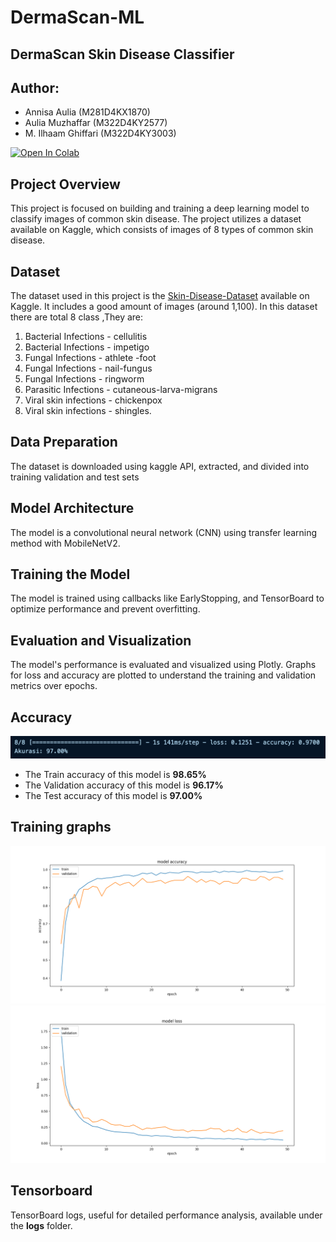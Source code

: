 # DermaScan-ML
## DermaScan Skin Disease Classifier

## Author: 
- Annisa Aulia (M281D4KX1870)
-  Aulia Muzhaffar (M322D4KY2577)
- M. Ilhaam Ghiffari (M322D4KY3003)

[![Open In Colab](https://colab.research.google.com/assets/colab-badge.svg)](https://colab.research.google.com/drive/1429wNLCv3KKwG5lS7YgD40YzhE92vIfJ?usp=sharing)

## Project Overview

This project is focused on building and training a deep learning model to classify images of common skin disease. The project utilizes a dataset available on Kaggle, which consists of images of 8 types of common skin disease.

## Dataset

The dataset used in this project is the [Skin-Disease-Dataset](https://www.kaggle.com/datasets/subirbiswas19/skin-disease-dataset) available on Kaggle. It includes a good amount of images (around 1,100). In this dataset there are total 8 class ,They are:

1. Bacterial Infections - cellulitis
2. Bacterial Infections - impetigo
3. Fungal Infections - athlete -foot
4. Fungal Infections - nail-fungus
5. Fungal Infections - ringworm
6. Parasitic Infections - cutaneous-larva-migrans
7. Viral skin infections - chickenpox
8. Viral skin infections - shingles.


## Data Preparation
The dataset is downloaded using kaggle API, extracted, and divided into training validation and test sets

## Model Architecture
The model is a convolutional neural network (CNN) using transfer learning method with MobileNetV2.

## Training the Model
The model is trained using callbacks like EarlyStopping, and TensorBoard to optimize performance and prevent overfitting.

## Evaluation and Visualization
The model's performance is evaluated and visualized using Plotly. Graphs for loss and accuracy are plotted to understand the training and validation metrics over epochs.

## Accuracy
![Alt text](Test_Acc.png)
- The Train accuracy of this model is **98.65%**
- The Validation accuracy of this model is **96.17%**
- The Test accuracy of this model is **97.00%**

## Training graphs
![Alt text](Accuracy.png)
![Alt text](loss.png)

## Tensorboard
TensorBoard logs, useful for detailed performance analysis, available under the **logs** folder.
